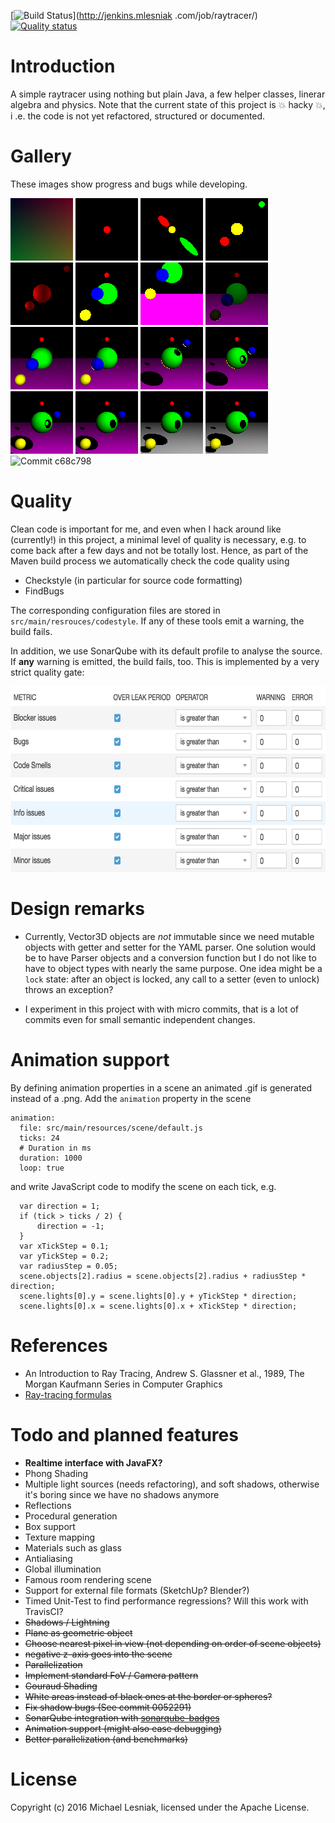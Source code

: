 [![Build Status](http://jenkins.mlesniak.com/buildStatus/icon?job=raytracer)](http://jenkins.mlesniak
.com/job/raytracer/)
[![Quality status](http://sonarqube.mlesniak.com/api/badges/gate?key=com.mlesniak:raytracer)](http://sonarqube.mlesniak.com/overview?id=com.mlesniak%3Araytracer)

    
    
# Introduction

A simple raytracer using nothing but plain Java, a few helper classes, linerar algebra and physics. Note that the 
current state of this project is :boom: hacky :boom:, i .e. the code is not yet refactored, structured or documented.

# Gallery

These images show progress and bugs while developing.

![Commit 1fd3495](gallery/image-1fd3495.png?raw=true)
![Commit 460f043](gallery/image-460f043.png?raw=true)
![Commit bc76514](gallery/image-bc76514.png?raw=true)
![Commit 70c56f1](gallery/image-70c56f1.png?raw=true)
![Commit 3b7f1a3](gallery/image-3b7f1a3.png?raw=true)
![Commit b08068b](gallery/image-b08068b.png?raw=true)
![Commit d5ba2cc](gallery/image-d5ba2cc.png?raw=true)
![Commit 72f62ba](gallery/image-72f62ba.png?raw=true)
![Commit 54d82c1](gallery/image-54d82c1.png?raw=true)
![Commit 9e0ce99](gallery/image-9e0ce99.png?raw=true)
![Commit 6ba2ab0](gallery/image-6ba2ab0.png?raw=true)
![Commit 0052291](gallery/image-0052291.png?raw=true)
![Commit e743764](gallery/image-e743764.png?raw=true)
![Commit fa5d1af](gallery/image-fa5d1af.png?raw=true)
![Commit 628ab9e](gallery/image.png-628ab9e.gif?raw=true)
![Commit 628ab9e](gallery/image.png-4aaa4c5.gif?raw=true)
![Commit c68c798](gallery/image.png-c68c798.gif?raw=true)

# Quality

Clean code is important for me, and even when I hack around like (currently!) in this project,
a minimal level of quality is necessary, e.g. to come back after a few days and not be totally lost. 
Hence, as part of the Maven build process we automatically check the code quality using

- Checkstyle (in particular for source code formatting)
- FindBugs

The corresponding configuration files are stored in ```src/main/resrouces/codestyle```. If any of these tools emit a 
warning, the build fails.

In addition, we use SonarQube with its default profile to analyse the source. If **any** warning is emitted, the build 
fails, too. This is implemented by a very strict quality gate:
 
<img src="https://raw.githubusercontent.com/mlesniak/raytracer/master/gallery/strict-quality-gate.png" 
height="300" style="display:block; margin-left:auto; margin-right:auto;"/> 

# Design remarks

- Currently, Vector3D objects are *not* immutable since we need mutable objects with getter and setter
for the YAML parser. One solution would be to have Parser objects and a conversion function but I do not like to
have to object types with nearly the same purpose. One idea might be a ```lock``` state: after an object is locked, 
any call to a setter (even to unlock) throws an exception?

- I experiment in this project with with micro commits, that is a lot of commits even for small
    semantic independent changes.

# Animation support

By defining animation properties in a scene an animated .gif is generated instead of a .png. Add the 
```animation``` property in the scene

    animation:
      file: src/main/resources/scene/default.js
      ticks: 24
      # Duration in ms
      duration: 1000
      loop: true
      
and write JavaScript code to modify the scene on each tick, e.g.
      
      var direction = 1;
      if (tick > ticks / 2) {
          direction = -1;
      }
      var xTickStep = 0.1;
      var yTickStep = 0.2;
      var radiusStep = 0.05;
      scene.objects[2].radius = scene.objects[2].radius + radiusStep * direction;
      scene.lights[0].y = scene.lights[0].y + yTickStep * direction;
      scene.lights[0].x = scene.lights[0].x + xTickStep * direction;


# References

- An Introduction to Ray Tracing, Andrew S. Glassner et al., 1989, The Morgan Kaufmann Series in Computer Graphics
- [Ray-tracing formulas](http://www.ccs.neu.edu/home/fell/CSU540/programs/RayTracingFormulas.htm)


# Todo and planned features

- **Realtime interface with JavaFX?**
- Phong Shading
- Multiple light sources (needs refactoring), and soft shadows, otherwise it's boring since we have no shadows anymore
- Reflections
- Procedural generation
- Box support
- Texture mapping
- Materials such as glass
- Antialiasing
- Global illumination
- Famous room rendering scene
- Support for external file formats (SketchUp? Blender?)
- Timed Unit-Test to find performance regressions? Will this work with TravisCI?
- ~~Shadows / Lightning~~
- ~~Plane as geometric object~~
- ~~Choose nearest pixel in view (not depending on order of scene objects)~~
- ~~negative z-axis goes into the scene~~
- ~~Parallelization~~
- ~~Implement standard FoV / Camera pattern~~
- ~~Gouraud Shading~~
- ~~White areas instead of black ones at the border or spheres?~~
- ~~Fix shadow bugs (See commit 0052291)~~
- ~~SonarQube integration with [sonarqube-badges](https://github.com/QualInsight/qualinsight-plugins-sonarqube-badges)~~
- ~~Animation support (might also ease debugging)~~
- ~~Better parallelization (and benchmarks)~~

# License

Copyright (c) 2016 Michael Lesniak, licensed under the Apache License.
